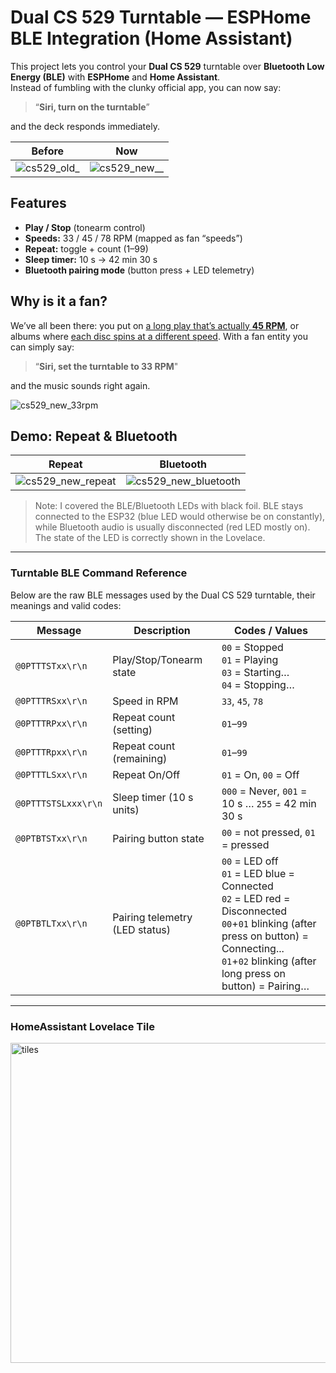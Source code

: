 # Dual CS 529 Turntable — ESPHome BLE Integration (Home Assistant)

This project lets you control your **Dual CS 529** turntable over **Bluetooth Low Energy (BLE)** with **ESPHome** and **Home Assistant**.  
Instead of fumbling with the clunky official app, you can now say:

> “**Siri, turn on the turntable**”

and the deck responds immediately.

| Before | Now |
|-------|---|
| ![cs529_old_](https://github.com/user-attachments/assets/0123cbd2-4ffd-4cef-b43f-7da8fa1f08fe) | ![cs529_new__](https://github.com/user-attachments/assets/61ee9058-acd1-4a8a-a589-b4524b1b945f) |

## Features

- **Play / Stop** (tonearm control)  
- **Speeds:** 33 / 45 / 78 RPM (mapped as fan “speeds”)  
- **Repeat:** toggle + count (1–99)  
- **Sleep timer:** 10 s → 42 min 30 s  
- **Bluetooth pairing mode** (button press + LED telemetry)  

## Why is it a fan?

We’ve all been there: you put on [a long play that’s actually **45 RPM**](https://www.discogs.com/fr/master/3879535-Martin-Luke-Brown-Damn-Look-At-The-View), or albums where [each disc spins at a different speed](https://en.wikipedia.org/wiki/Sable%2C_Fable). With a fan entity you can simply say:  

> “**Siri, set the turntable to 33 RPM**"

and the music sounds right again.

![cs529_new_33rpm](https://github.com/user-attachments/assets/3958c0b9-0dbf-4b6a-8f35-ba7f8204ee85)

## Demo: Repeat & Bluetooth

| Repeat | Bluetooth |
|------|---------|
| ![cs529_new_repeat](https://github.com/user-attachments/assets/c5b1870a-9f09-4203-be2d-d81dd5a2c0ee) | ![cs529_new_bluetooth](https://github.com/user-attachments/assets/b0099530-6d52-40d5-b5fb-fbb1c72c843b) |

> Note: I covered the BLE/Bluetooth LEDs with black foil. BLE stays connected to the ESP32 (blue LED would otherwise be on constantly), while Bluetooth audio is usually disconnected (red LED mostly on). The state of the LED is correctly shown in the Lovelace.

---

### Turntable BLE Command Reference

Below are the raw BLE messages used by the Dual CS 529 turntable, their meanings and valid codes:

| Message                  | Description                              | Codes / Values                                                        |
|--------------------------|------------------------------------------|-----------------------------------------------------------------------|
| `@0PTTTSTxx\r\n`         | Play/Stop/Tonearm state                  | `00` = Stopped<br>`01` = Playing<br>`03` = Starting…<br>`04` = Stopping… |
| `@0PTTTRSxx\r\n`         | Speed in RPM                             | `33`, `45`, `78`                                                      |
| `@0PTTTRPxx\r\n`         | Repeat count (setting)                   | `01`–`99`                                                             |
| `@0PTTTRpxx\r\n`         | Repeat count (remaining)                 | `01`–`99`                                                             |
| `@0PTTTLSxx\r\n`         | Repeat On/Off                            | `01` = On, `00` = Off                                                 |
| `@0PTTTSTSLxxx\r\n`      | Sleep timer (10 s units)                 | `000` = Never, `001` = 10 s … `255` = 42 min 30 s                     |
| `@0PTBTSTxx\r\n`         | Pairing button state                     | `00` = not pressed, `01` = pressed                                    |
| `@0PTBTLTxx\r\n`         | Pairing telemetry (LED status)           | `00` = LED off<br>`01` = LED blue = Connected<br>`02` = LED red = Disconnected<br>`00`+`01` blinking (after press on button) = Connecting...<br>`01`+`02` blinking (after long press on button) = Pairing…                      |

---

### HomeAssistant Lovelace Tile
<img width="512" alt="tiles" src="https://github.com/user-attachments/assets/9c797418-38dd-489e-b732-b0d219980ce5"/>


